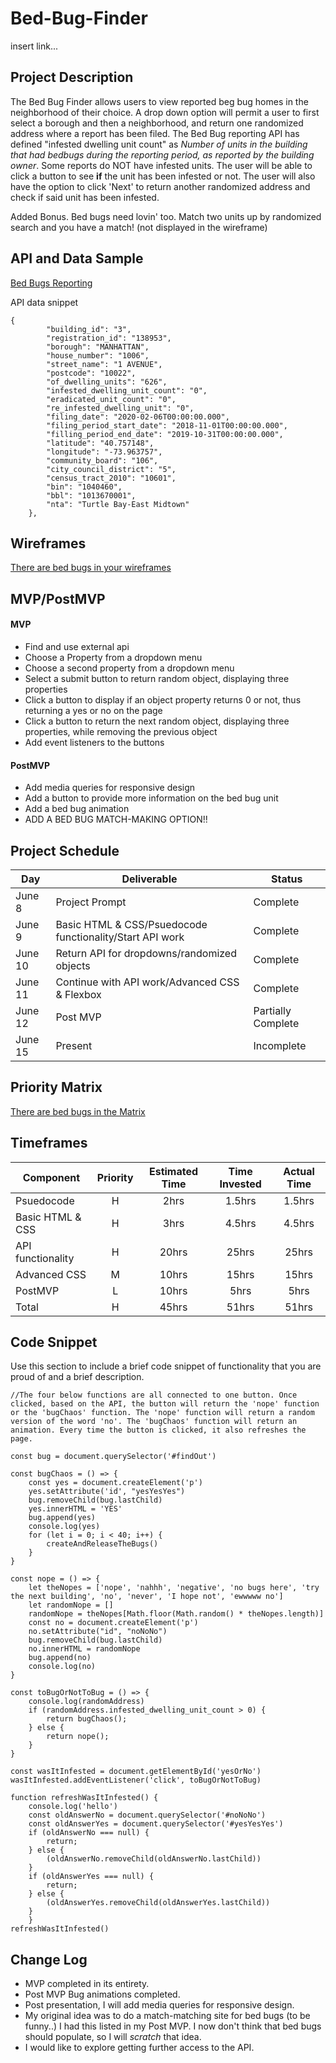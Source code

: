 # Bed-Bug-Finder

insert link...

## Project Description

The Bed Bug Finder allows users to view reported beg bug homes in the neighborhood of their choice. A drop down option will permit a user to first select a borough and then a neighborhood, and return one randomized address where a report has been filed. The Bed Bug reporting API has defined "infested dwelling unit count" as *Number of units in the building that had bedbugs during the reporting period, as reported by the building owner*. Some reports do NOT have infested units. The user will be able to click a button to see **if** the unit has been infested or not. The user will also have the option to click 'Next' to return another randomized address and check if said unit has been infested.

Added Bonus. Bed bugs need lovin' too. Match two units up by randomized search and you have a match! (not displayed in the wireframe)

## API and Data Sample

[Bed Bugs Reporting](https://data.cityofnewyork.us/Housing-Development/Bedbug-Reporting/wz6d-d3jb)

API data snippet
```
{
        "building_id": "3",
        "registration_id": "138953",
        "borough": "MANHATTAN",
        "house_number": "1006",
        "street_name": "1 AVENUE",
        "postcode": "10022",
        "of_dwelling_units": "626",
        "infested_dwelling_unit_count": "0",
        "eradicated_unit_count": "0",
        "re_infested_dwelling_unit": "0",
        "filing_date": "2020-02-06T00:00:00.000",
        "filing_period_start_date": "2018-11-01T00:00:00.000",
        "filling_period_end_date": "2019-10-31T00:00:00.000",
        "latitude": "40.757148",
        "longitude": "-73.963757",
        "community_board": "106",
        "city_council_district": "5",
        "census_tract_2010": "10601",
        "bin": "1040460",
        "bbl": "1013670001",
        "nta": "Turtle Bay-East Midtown"
    },
```

## Wireframes

[There are bed bugs in your wireframes](https://wireframe.cc/p0kC8J)

## MVP/PostMVP

#### MVP 

- Find and use external api 
- Choose a Property from a dropdown menu
- Choose a second property from a dropdown menu
- Select a submit button to return random object, displaying three properties
- Click a button to display if an object property returns 0 or not, thus returning a yes or no on the page
- Click a button to return the next random object, displaying three properties, while removing the previous object
- Add event listeners to the buttons

#### PostMVP  

- Add media queries for responsive design
- Add a button to provide more information on the bed bug unit
- Add a bed bug animation
- ADD A BED BUG MATCH-MAKING OPTION!!

## Project Schedule

|  Day | Deliverable | Status
|---|---| ---|
|June 8| Project Prompt | Complete
|June 9| Basic HTML & CSS/Psuedocode functionality/Start API work | Complete
|June 10| Return API for dropdowns/randomized objects | Complete
|June 11| Continue with API work/Advanced CSS & Flexbox  | Complete
|June 12| Post MVP | Partially Complete
|June 15| Present | Incomplete

## Priority Matrix

[There are bed bugs in the Matrix](https://miro.com/app/board/o9J_krRRKb4=/)

## Timeframes

| Component | Priority | Estimated Time | Time Invested | Actual Time |
| --- | :---: |  :---: | :---: | :---: |
| Psuedocode | H | 2hrs| 1.5hrs | 1.5hrs |
| Basic HTML & CSS | H | 3hrs| 4.5hrs | 4.5hrs |
| API functionality | H | 20hrs| 25hrs | 25hrs |
| Advanced CSS | M | 10hrs| 15hrs | 15hrs |
| PostMVP | L | 10hrs| 5hrs | 5hrs |
| Total | H | 45hrs| 51hrs | 51hrs |

## Code Snippet

Use this section to include a brief code snippet of functionality that you are proud of and a brief description.  

```
//The four below functions are all connected to one button. Once clicked, based on the API, the button will return the 'nope' function or the 'bugChaos' function. The 'nope' function will return a random version of the word 'no'. The 'bugChaos' function will return an animation. Every time the button is clicked, it also refreshes the page.

const bug = document.querySelector('#findOut')

const bugChaos = () => {
    const yes = document.createElement('p')
    yes.setAttribute('id', "yesYesYes")
    bug.removeChild(bug.lastChild)
    yes.innerHTML = 'YES'
    bug.append(yes)
    console.log(yes)
    for (let i = 0; i < 40; i++) {
        createAndReleaseTheBugs()
    }
}

const nope = () => {
    let theNopes = ['nope', 'nahhh', 'negative', 'no bugs here', 'try the next building', 'no', 'never', 'I hope not', 'ewwwww no']
    let randomNope = []
    randomNope = theNopes[Math.floor(Math.random() * theNopes.length)]
    const no = document.createElement('p')
    no.setAttribute("id", "noNoNo")
    bug.removeChild(bug.lastChild)
    no.innerHTML = randomNope
    bug.append(no)
    console.log(no)
}

const toBugOrNotToBug = () => {
    console.log(randomAddress)
    if (randomAddress.infested_dwelling_unit_count > 0) {
        return bugChaos();
    } else {
        return nope();
    }
}

const wasItInfested = document.getElementById('yesOrNo')
wasItInfested.addEventListener('click', toBugOrNotToBug)

function refreshWasItInfested() {
    console.log('hello')
    const oldAnswerNo = document.querySelector('#noNoNo')
    const oldAnswerYes = document.querySelector('#yesYesYes')
    if (oldAnswerNo === null) {
        return;
    } else {
        (oldAnswerNo.removeChild(oldAnswerNo.lastChild))
    }
    if (oldAnswerYes === null) {
        return;
    } else {
        (oldAnswerYes.removeChild(oldAnswerYes.lastChild))
    }
    }
refreshWasItInfested()
```

## Change Log
-  MVP completed in its entirety.
-  Post MVP Bug animations completed.
-  Post presentation, I will add media queries for responsive design.
-  My original idea was to do a match-matching site for bed bugs (to be funny..) I had this listed in my Post MVP. I now don't think that bed bugs should populate, so I will *scratch* that idea.
-  I would like to explore getting further access to the API.
